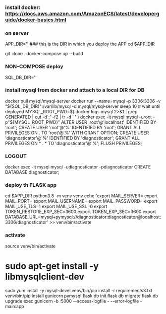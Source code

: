 ### install docker: https://docs.aws.amazon.com/AmazonECS/latest/developerguide/docker-basics.html

### on server
APP_DIR='<path-to-folder>'    ### this is the DIR in which you deploy the APP
cd $APP_DIR

git clone .
docker-compose up --build


### NON-COMPOSE deploy
SQL_DB_DIR='<path-to-folder-for-MySQL-DB>'
### install mysql from docker and attach to a local DIR for DB
docker pull mysql/mysql-server
docker run --name=mysql -p 3306:3306 -v "${SQL_DB_DIR}":/var/lib/mysql -d mysql/mysql-server
sleep 10  # wait until deployed
MYSQL_ROOT_PWD=$( docker logs mysql 2>&1 | grep GENERATED | cut -d':' -f2 | tr -d ' ' )
docker exec -it mysql mysql -uroot -p"${MYSQL_ROOT_PWD}"
ALTER USER 'root'@'localhost' IDENTIFIED BY 'root';
CREATE USER 'root'@'%' IDENTIFIED BY 'root';
GRANT ALL PRIVILEGES ON *.* TO 'root'@'%' WITH GRANT OPTION;
CREATE USER 'diagnosticator'@'%' IDENTIFIED BY 'diagnosticator';
GRANT ALL PRIVILEGES ON * . * TO 'diagnosticator'@'%';
FLUSH PRIVILEGES;
### LOGOUT
docker exec -it mysql mysql -udiagnosticator -pdiagnosticator
CREATE DATABASE diagnosticator;
### deploy th FLASK app
cd $APP_DIR
python3.8 -m venv venv
echo 'export MAIL_SERVER=
export MAIL_PORT=
export MAIL_USERNAME=
export MAIL_PASSWORD=
export MAIL_USE_TLS=1
export MAIL_USE_SSL=0
export TOKEN_RESTORE_EXP_SEC=3600
export TOKEN_EXP_SEC=3600
export DATABASE_URL=mysql+pymysql://diagnosticator:diagnosticator@localhost:3306/diagnosticator' >> venv/bin/activate
### activate
source venv/bin/activate
# sudo apt-get install -y libmysqlclient-dev
sudo yum install -y mysql-devel
venv/bin/pip install -r requirements3.txt
venv/bin/pip install gunicorn pymysql
flask db init
flask db migrate
flask db upgrade
exec gunicorn -b :5000 --access-logfile - --error-logfile - main:app
